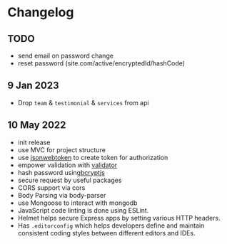 # Changelog

## TODO

- send email on password change
- reset password (site.com/active/encryptedId/hashCode)

## 9 Jan 2023

- Drop `team` & `testimonial` & `services` from api

## 10 May 2022

- init release
- use MVC for project structure
- use [jsonwebtoken][jsonwebtoke] to create token for authorization
- empower validation with [validator][validator]
- hash password using[bcryptjs][bcryptjs]
- secure request by useful packages
- CORS support via cors
- Body Parsing via body-parser
- use Mongoose to interact with mongodb
- JavaScript code linting is done using ESLint.
- Helmet helps secure Express apps by setting various HTTP headers.
- Has `.editorconfig` which helps developers define and maintain consistent coding styles between different editors and IDEs.

[validator]: <https://www.npmjs.com/package/validator>
[jsonwebtoke]: <https://www.npmjs.com/package/jsonwebtoken>
[bcryptjs]: <https://www.npmjs.com/package/bcryptjs>
